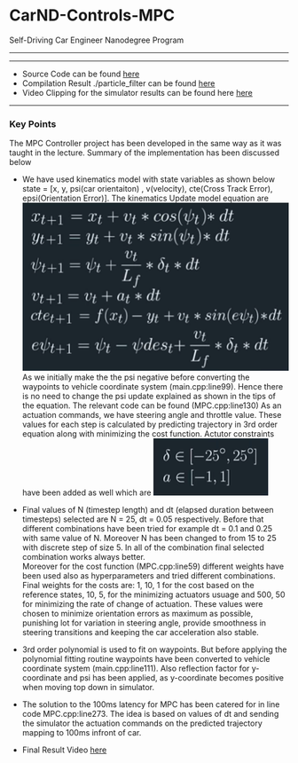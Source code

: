 # CarND-Controls-MPC
Self-Driving Car Engineer Nanodegree Program


---
[//]: # (Image References)

[image1]: ./Result/update_equation.png "Update Equation"
[image2]: ./Result/constraint.png "constraints"
[clip1]: https://youtu.be/QtXPXIw2QBs "Complete_Lap"


---

* Source Code can be found [here](https://github.com/hassmuha/CarND-MPC-Project-Submit/tree/master/src)
* Compilation Result ./particle_filter can be found [here](https://github.com/hassmuha/CarND-MPC-Project-Submit/tree/master/build)
* Video Clipping for the simulator results can be found here [here](hhttps://github.com/hassmuha/CarND-MPC-Project-Submit/tree/master/Result)

---

### Key Points

The MPC Controller project has been developed in the same way as it was taught in the lecture. Summary of the implementation has been discussed below

* We have used kinematics model with state variables as shown below
state = [x, y, psi(car orientaiton) , v(velocity), cte(Cross Track Error), epsi(Orientation Error)].
The kinematics Update model equation are ![alt text][image1]
As we initially make the the psi negative before converting the waypoints to vehicle coordinate system (main.cpp:line99). Hence there is no need to change the psi update explained as shown in the tips of the equation. The relevant code can be found (MPC.cpp:line130)
As an actuation commands, we have steering angle and throttle value. These values for each step is calculated by predicting trajectory in 3rd order equation along with minimizing the cost function. Actutor constraints have been added as well which are
![alt text][image2]

* Final values of N (timestep length) and dt (elapsed duration between timesteps) selected are N = 25, dt = 0.05 respectively. Before that different combinations have been tried for example dt = 0.1 and 0.25 with same value of N. Moreover N has been changed to from 15 to 25 with discrete step of size 5. In all of the combination final selected combination works always better.  
Moreover for the cost function (MPC.cpp:line59) different weights have been used also as hyperparameters and tried different combinations. Final weights for the costs are: 1, 10, 1 for the cost based on the reference states, 10, 5, for the minimizing actuators usuage and 500, 50 for minimizing the rate of change of actuation. These values were chosen to minimize orientation errors as maximum as possible, punishing lot for variation in steering angle, provide smoothness in steering transitions and keeping the car acceleration also stable.

* 3rd order polynomial is used to fit on waypoints. But before applying the polynomial fitting routine waypoints have been converted to vehicle coordinate system (main.cpp:line111). Also reflection factor for y-coordinate and psi has been applied, as y-coordinate becomes positive when moving top down in simulator.

* The solution to the 100ms latency for MPC has been catered for in line code MPC.cpp:line273. The idea is based on values of dt and sending the simulator the actuation commands on the predicted trajectory mapping to 100ms infront of car.

* Final Result Video [here][clip1]

